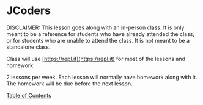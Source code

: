 # JCoders

DISCLAIMER:
This lesson goes along with an in-person class.
It is only meant to be a reference for students who have already attended the class,
or for students who are unable to attend the class.
It is not meant to be a standalone class.

Class will use [https://repl.it](https://repl.it) for most of the lessons and homework.

2 lessons per week.
Each lesson will normally have homework along with it.
The homework will be due before the next lesson.

[Table of Contents](https://wk1093.github.io/JCoders-Web/site/index.md)
